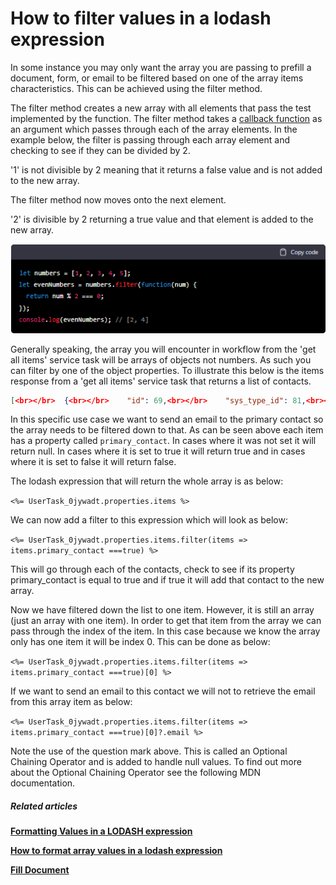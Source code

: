 # How to filter values in a lodash expression

In some instance you may only want the array you are passing to prefill a document, form, or email to be filtered based on one of the array items characteristics. This can be achieved using the filter method.

The filter method creates a new array with all elements that pass the test implemented by the function. The filter method takes a [callback function](https://developer.mozilla.org/en-US/docs/Glossary/Callback_function) as an argument which passes through each of the array elements. In the example below, the filter is passing through each array element and checking to see if they can be divided by 2.

'1' is not divisible by 2 meaning that it returns a false value and is not added to the new array.

The filter method now moves onto the next element.

'2' is divisible by 2 returning a true value and that element is added to the new array.

![image-1674425777297.png](./downloaded_image_1705285662060.png)

Generally speaking, the array you will encounter in workflow from the 'get all items' service task will be arrays of objects not numbers. As such you can filter by one of the object properties. To illustrate this below is the items response from a 'get all items' service task that returns a list of contacts.

```JSON
[<br></br>  {<br></br>    "id": 69,<br></br>    "sys_type_id": 81,<br></br>    "deleted": null,<br></br>    "parent_id": null,<br></br>    "parent": null,<br></br>    "parent$type": null,<br></br>    "drive_id": null,<br></br>    "folder_id": null,<br></br>    "first_name": "Danny",<br></br>    "member_id": null,<br></br>    "member": null,<br></br>    "member$type": null,<br></br>    "business_id": 55,<br></br>    "business": "Simpli",<br></br>    "business$type": 13,<br></br>    "last_name": "R",<br></br>    "phone": "789",<br></br>    "mobile_phone": "987",<br></br>    "email": "Sample@simpli.org",<br></br>    "full_name": "Danny R",<br></br>    "role": "Key Stakeholder",<br></br>    "primary_contact": true,<br></br>    "__metadata": {<br></br>      "type": "Contacts"<br></br>    }<br></br>  },<br></br>  {<br></br>    "id": 68,<br></br>    "sys_type_id": 81,<br></br>    "deleted": null,<br></br>    "parent_id": null,<br></br>    "parent": null,<br></br>    "parent$type": null,<br></br>    "drive_id": null,<br></br>    "folder_id": null,<br></br>    "first_name": "Tristan",<br></br>    "member_id": null,<br></br>    "member": null,<br></br>    "member$type": null,<br></br>    "business_id": 55,<br></br>    "business": "Simpli",<br></br>    "business$type": 13,<br></br>    "last_name": "van",<br></br>    "phone": "123",<br></br>    "mobile_phone": "123",<br></br>    "email": "Sample2@simpli.org",<br></br>    "full_name": "Tristan",<br></br>    "role": "CTO",<br></br>    "primary_contact": null,<br></br>    "__metadata": {<br></br>      "type": "Contacts"<br></br>    }<br></br>  }<br></br>]
```

In this specific use case we want to send an email to the primary contact so the array needs to be filtered down to that. As can be seen above each item has a property called `primary_contact`. In cases where it was not set it will return null. In cases where it is set to true it will return true and in cases where it is set to false it will return false.

The lodash expression that will return the whole array is as below:

`<%= UserTask_0jywadt.properties.items %>`

We can now add a filter to this expression which will look as below:

`<%= UserTask_0jywadt.properties.items.filter(items => items.primary_contact ===true) %>`

This will go through each of the contacts, check to see if its property primary\_contact is equal to true and if true it will add that contact to the new array.

Now we have filtered down the list to one item. However, it is still an array (just an array with one item). In order to get that item from the array we can pass through the index of the item. In this case because we know the array only has one item it will be index 0. This can be done as below:

`<%= UserTask_0jywadt.properties.items.filter(items => items.primary_contact ===true)[0] %>`

If we want to send an email to this contact we will not to retrieve the email from this array item as below:

`<%= UserTask_0jywadt.properties.items.filter(items => items.primary_contact ===true)[0]?.email %>`

Note the use of the question mark above. This is called an Optional Chaining Operator and is added to handle null values. To find out more about the Optional Chaining Operator see the following MDN documentation.

##### **Related articles**

[**Formatting Values in a LODASH expression**](https://docs.rapidplatform.com/books/workflow-keyper/page/formatting-values-in-a-lodash-expression)

[**How to format array values in a lodash expression**](https://docs.rapidplatform.com/books/workflow-keyper/page/how-to-format-array-values-in-a-lodash-expression)

**[Fill Document](https://docs.rapidplatform.com/books/workflow-keyper/page/fill-document)**